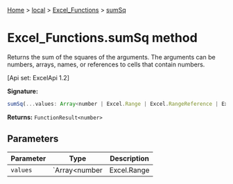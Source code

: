 [Home](./index) &gt; [local](local.md) &gt; [Excel\_Functions](local.excel_functions.md) &gt; [sumSq](local.excel_functions.sumsq.md)

# Excel\_Functions.sumSq method

Returns the sum of the squares of the arguments. The arguments can be numbers, arrays, names, or references to cells that contain numbers. 

 \[Api set: ExcelApi 1.2\]

**Signature:**
```javascript
sumSq(...values: Array<number | Excel.Range | Excel.RangeReference | Excel.FunctionResult<any>>): FunctionResult<number>;
```
**Returns:** `FunctionResult<number>`

## Parameters

|  Parameter | Type | Description |
|  --- | --- | --- |
|  `values` | `Array<number | Excel.Range | Excel.RangeReference | Excel.FunctionResult<any>>` |  |

